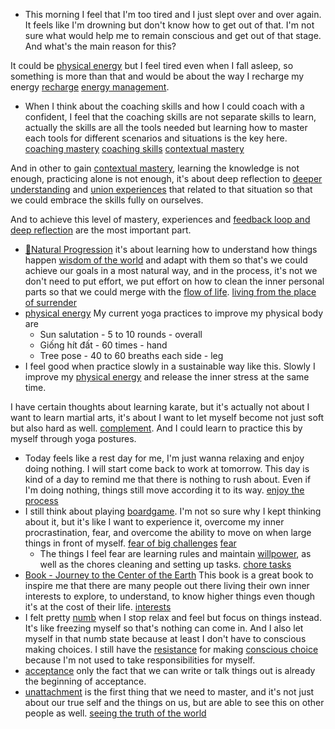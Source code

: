 - This morning I feel that I'm too tired and I just slept over and over again. It feels like I'm drowning but don't know how to get out of that. I'm not sure what would help me to remain conscious and get out of that stage. And what's the main reason for this? 

It could be [physical energy](<physical energy.md>) but I feel tired even when I fall asleep, so something is more than that and would be about the way I recharge my energy [recharge](<recharge.md>) [energy management](<energy management.md>).
- When I think about the coaching skills and how I could coach with a confident, I feel that the coaching skills are not separate skills to learn, actually the skills are all the tools needed but learning how to master each tools for different scenarios and situations is the key here. [coaching mastery](<coaching mastery.md>) [coaching skills](<coaching skills.md>) [contextual mastery](<contextual mastery.md>)

And in other to gain [contextual mastery](<contextual mastery.md>), learning the knowledge is not enough, practicing alone is not enough, it's about deep reflection to [deeper understanding](<deeper understanding.md>) and [union experiences](<union experiences.md>) that related to that situation so that we could embrace the skills fully on ourselves.

And to achieve this level of mastery, experiences and [feedback loop and deep reflection](<feedback loop and deep reflection.md>) are the most important part. 
- [🌱Natural Progression](<🌱Natural Progression.md>) it's about learning how to understand how things happen [wisdom of the world](<wisdom of the world.md>) and adapt with them so that's we could achieve our goals in a most natural way, and in the process, it's not we don't need to put effort, we put effort on how to clean the inner personal parts so that we could merge with the [flow of life](<flow of life.md>). [living from the place of surrender](<living from the place of surrender.md>)
- [physical energy](<physical energy.md>) My current yoga practices to improve my physical body are
    - Sun salutation - 5 to 10 rounds - overall
    - Giống hít đất - 60 times - hand
    - Tree pose - 40 to 60 breaths each side - leg
- I feel good when practice slowly in a sustainable way like this. Slowly I improve my [physical energy](<physical energy.md>) and release the inner stress at the same time.

I have certain thoughts about learning karate, but it's actually not about I want to learn martial arts, it's about I want to let myself become not just soft but also hard as well. [complement](<complement.md>). And I could learn to practice this by myself through yoga postures.
- Today feels like a rest day for me, I'm just wanna relaxing and enjoy doing nothing. I will start come back to work at tomorrow. This day is kind of a day to remind me that there is nothing to rush about. Even if I'm doing nothing, things still move according it to its way. [enjoy the process](<enjoy the process.md>)
- I still think about playing [boardgame](<boardgame.md>). I'm not so sure why I kept thinking about it, but it's like I want to experience it, overcome my inner procrastination, fear, and overcome the ability to move on when large things in front of myself. [fear of big challenges](<fear of big challenges.md>) [fear](<fear.md>)
    - The things I feel fear are learning rules and maintain [willpower](<willpower.md>), as well as the chores cleaning and setting up tasks. [chore tasks](<chore tasks.md>)
- [Book - Journey to the Center of the Earth](<Book - Journey to the Center of the Earth.md>) This book is a great book to inspire me that there are many people out there living their own inner interests to explore, to understand, to know higher things even though it's at the cost of their life. [interests](<interests.md>)
- I felt pretty [numb](<numb.md>) when I stop relax and feel but focus on things instead. It's like freezing myself so that's nothing can come in. And I also let myself in that numb state because at least I don't have to conscious making choices. I still have the [resistance](<resistance.md>) for making [conscious choice](<conscious choice.md>) because I'm not used to take responsibilities for myself.
- [acceptance](<acceptance.md>) only the fact that we can write or talk things out is already the beginning of acceptance.
- [unattachment](<unattachment.md>) is the first thing that we need to master, and it's not just about our true self and the things on us, but are able to see this on other people as well. [seeing the truth of the world](<seeing the truth of the world.md>)
